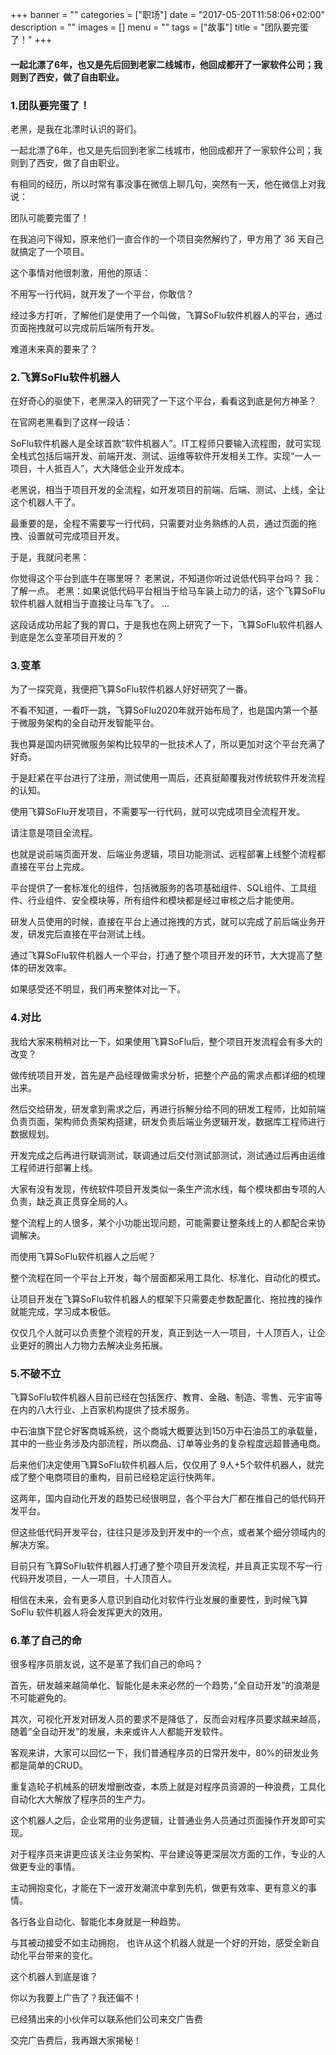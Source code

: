 +++
banner = ""
categories = ["职场"]
date = "2017-05-20T11:58:06+02:00"
description = ""
images = []
menu = ""
tags = ["故事"]
title = "团队要完蛋了！"
+++

#### 一起北漂了6年，也又是先后回到老家二线城市，他回成都开了一家软件公司；我则到了西安，做了自由职业。

<!--more-->

### 1.团队要完蛋了！
老黑，是我在北漂时认识的哥们。

一起北漂了6年，也又是先后回到老家二线城市，他回成都开了一家软件公司；我则到了西安，做了自由职业。

有相同的经历，所以时常有事没事在微信上聊几句，突然有一天，他在微信上对我说：

团队可能要完蛋了！

在我追问下得知，原来他们一直合作的一个项目突然解约了，甲方用了 36 天自己就搞定了一个项目。

这个事情对他很刺激，用他的原话：

不用写一行代码，就开发了一个平台，你敢信？

经过多方打听，了解他们是使用了一个叫做，飞算SoFlu软件机器人的平台，通过页面拖拽就可以完成前后端所有开发。

难道未来真的要来了？

### 2.飞算SoFlu软件机器人
在好奇心的驱使下，老黑深入的研究了一下这个平台，看看这到底是何方神圣？

在官网老黑看到了这样一段话：

SoFlu软件机器人是全球首款“软件机器人”。IT工程师只要输入流程图，就可实现全栈式包括后端开发、前端开发、测试、运维等软件开发相关工作。实现“一人一项目，十人抵百人”，大大降低企业开发成本。

老黑说，相当于项目开发的全流程，如开发项目的前端、后端、测试、上线，全让这个机器人干了。

最重要的是，全程不需要写一行代码，只需要对业务熟练的人员，通过页面的拖拽、设置就可完成项目开发。



于是，我就问老黑：

你觉得这个平台到底牛在哪里呀？
老黑说，不知道你听过说低代码平台吗？
我：了解一点。
老黑：如果说低代码平台相当于给马车装上动力的话，这个飞算SoFlu软件机器人就相当于直接让马车飞了。
…

这段话成功吊起了我的胃口，于是我也在网上研究了一下，飞算SoFlu软件机器人到底是怎么变革项目开发的？

### 3.变革
为了一探究竟，我便把飞算SoFlu软件机器人好好研究了一番。

不看不知道，一看吓一跳，飞算SoFlu2020年就开始布局了，也是国内第一个基于微服务架构的全自动开发智能平台。

我也算是国内研究微服务架构比较早的一批技术人了，所以更加对这个平台充满了好奇。

于是赶紧在平台进行了注册，测试使用一周后，还真挺颠覆我对传统软件开发流程的认知。

使用飞算SoFlu开发项目，不需要写一行代码，就可以完成项目全流程开发。



请注意是项目全流程。

也就是说前端页面开发、后端业务逻辑，项目功能测试、远程部署上线整个流程都直接在平台上完成。

平台提供了一套标准化的组件，包括微服务的各项基础组件、SQL组件、工具组件、行业组件、安全模块等，所有组件和模块都是经过审核之后才能使用。

研发人员使用的时候，直接在平台上通过拖拽的方式，就可以完成了前后端业务开发，研发完后直接在平台测试上线。

通过飞算SoFlu软件机器人一个平台，打通了整个项目开发的环节，大大提高了整体的研发效率。

如果感受还不明显，我们再来整体对比一下。

### 4.对比
我给大家来稍稍对比一下，如果使用飞算SoFlu后，整个项目开发流程会有多大的改变？

做传统项目开发，首先是产品经理做需求分析，把整个产品的需求点都详细的梳理出来。

然后交给研发，研发拿到需求之后，再进行拆解分给不同的研发工程师，比如前端负责页面，架构师负责架构搭建，研发负责后端业务逻辑开发，数据库工程师进行数据规划。

开发完成之后再进行联调测试，联调通过后交付测试部测试，测试通过后再由运维工程师进行部署上线。

大家有没有发现，传统软件项目开发类似一条生产流水线，每个模块都由专项的人负责，缺乏真正贯穿全局的人。

整个流程上的人很多，某个小功能出现问题，可能需要让整条线上的人都配合来协调解决。



而使用飞算SoFlu软件机器人之后呢？

整个流程在同一个平台上开发，每个层面都采用工具化、标准化、自动化的模式。

让项目开发在飞算SoFlu软件机器人的框架下只需要走参数配置化、拖拉拽的操作就能完成，学习成本极低。

仅仅几个人就可以负责整个流程的开发，真正到达一人一项目，十人顶百人，让企业更好的腾出人力物力去解决业务拓展。

### 5.不破不立
飞算SoFlu软件机器人目前已经在包括医疗、教育、金融、制造、零售、元宇宙等在内的八大行业、上百家机构提供了技术服务。

中石油旗下昆仑好客商城系统，这个商城大概要达到150万中石油员工的承载量，其中的一些业务涉及内部流程，所以商品、订单等业务的复杂程度远超普通电商。

后来他们决定使用飞算SoFlu软件机器人后，仅仅用了 9人+5个软件机器人，就完成了整个电商项目的重构，目前已经稳定运行快两年。

这两年，国内自动化开发的趋势已经很明显，各个平台大厂都在推自己的低代码开发平台。

但这些低代码开发平台，往往只是涉及到开发中的一个点，或者某个细分领域内的解决方案。

目前只有飞算SoFlu软件机器人打通了整个项目开发流程，并且真正实现不写一行代码开发项目，一人一项目，十人顶百人。

相信在未来，会有更多人意识到自动化对软件行业发展的重要性，到时候飞算 SoFlu 软件机器人将会发挥更大的效用。

### 6.革了自己的命
很多程序员朋友说，这不是革了我们自己的命吗？

首先，研发越来越简单化、智能化是未来必然的一个趋势，”全自动开发”的浪潮是不可能避免的。

其次，可视化开发对研发人员的要求不是降低了，反而会对程序员要求越来越高，随着”全自动开发”的发展，未来或许人人都能开发软件。

客观来讲，大家可以回忆一下，我们普通程序员的日常开发中，80%的研发业务都是简单的CRUD。

重复造轮子机械系的研发增删改查，本质上就是对程序员资源的一种浪费，工具化自动化大大解放了程序员的生产力。

这个机器人之后，企业常用的业务逻辑，让普通业务人员通过页面操作开发即可实现。

对于程序员来讲更应该关注业务架构、平台建设等更深层次方面的工作，专业的人做更专业的事情。

主动拥抱变化，才能在下一波开发潮流中拿到先机，做更有效率、更有意义的事情。

各行各业自动化、智能化本身就是一种趋势。

与其被动接受不如主动拥抱， 也许从这个机器人就是一个好的开始，感受全新自动化平台带来的变化。

这个机器人到底是谁？

你以为我要上广告了？我还偏不！

已经猜出来的小伙伴可以联系他们公司来交广告费

交完广告费后，我再跟大家揭秘！